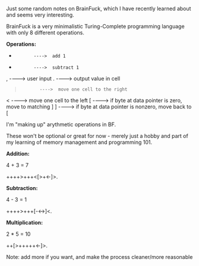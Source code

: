 Just some random notes on BrainFuck, which I have recently learned about and seems very interesting.

BrainFuck is a very minimalistic Turing-Complete programming language with only 8 different operations.

**Operations:**

+            ---->  add 1
-            ---->  subtract 1
,            ---->  user input
.            ---->  output value in cell
>            ---->  move one cell to the right
<            ---->  move one cell to the left
[            ---->  if byte at data pointer is zero, move to matching ]
]            ---->  if byte at data pointer is nonzero, move back to [

I'm "making up" arythmetic operations in BF.

These won't be optional or great for now - merely just a hobby and part of my learning of memory management and programming 101.

**Addition:**

4 + 3 = 7

++++>+++<[>+<-]>.

**Subtraction:**

4 - 3 = 1

++++>+++[-<->]<.

**Multiplication:**

2 * 5 = 10

++[>+++++<-]>.

Note: add more if you want, and make the process cleaner/more reasonable
